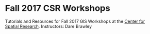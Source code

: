 # Fall 2017 CSR Workshops


Tutorials and Resources for Fall 2017 GIS Workshops at the [Center for Spatial Research](http://c4sr.columbia.edu).
Instructors: Dare Brawley
